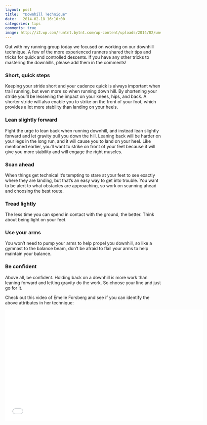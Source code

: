 ```yaml
---
layout: post
title:  "Downhill Technique"
date:   2014-02-18 16:10:00
categories: tips
comments: true
image: http://i2.wp.com/runtnt.bytnt.com/wp-content/uploads/2014/02/unsplash_52dbe5607f0db_1-e1392529827600.jpg?resize=720%2C340
---
```


Out with my running group today we focused on working on our downhill technique. A few of the more experienced runners shared their tips and tricks for quick and controlled descents. If you have any other tricks to mastering the downhills, please add them in the comments!

### Short, quick steps

Keeping your stride short and your cadence quick is always important when trail running, but even more so when running down hill. By shortening your stride you’ll be lessening the impact on your knees, hips, and back. A shorter stride will also enable you to strike on the front of your foot, which provides a lot more stability than landing on your heels.

### Lean slightly forward

Fight the urge to lean back when running downhill, and instead lean slightly forward and let gravity pull you down the hill. Leaning back will be harder on your legs in the long run, and it will cause you to land on your heel. Like mentioned earlier, you’ll want to strike on front of your feet because it will give you more stability and will engage the right muscles.

### Scan ahead

When things get technical it’s tempting to stare at your feet to see exactly where they are landing, but that’s an easy way to get into trouble. You want to be alert to what obstacles are approaching, so work on scanning ahead and choosing the best route.

### Tread lightly

The less time you can spend in contact with the ground, the better. Think about being light on your feet.

### Use your arms

You won’t need to pump your arms to help propel you downhill, so like a gymnast to the balance beam, don’t be afraid to flail your arms to help maintain your balance.

### Be confident

Above all, be confident. Holding back on a downhill is more work than leaning forward and letting gravity do the work. So choose your line and just go for it.

Check out this video of Emelie Forsberg and see if you can identify the above attributes in her technique:

<iframe width="640" height="360" src="//www.youtube.com/embed/azj6pjKrayo?feature=player_embedded" frameborder="0" allowfullscreen></iframe>